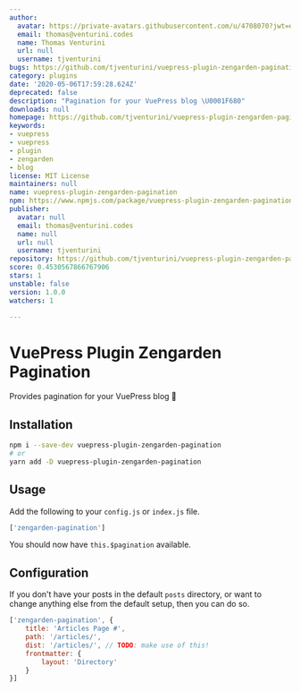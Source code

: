 ```yaml
---
author:
  avatar: https://private-avatars.githubusercontent.com/u/4708070?jwt=eyJhbGciOiJIUzI1NiIsInR5cCI6IkpXVCJ9.eyJpc3MiOiJnaXRodWIuY29tIiwiYXVkIjoicmF3LmdpdGh1YnVzZXJjb250ZW50LmNvbSIsImtleSI6ImtleTEiLCJleHAiOjE3MzQ2NTUxNDAsIm5iZiI6MTczNDY1Mzk0MCwicGF0aCI6Ii91LzQ3MDgwNzAifQ.woXwN_4Oj5F-FE4L_MjzZuskUFSYdwUhpZS_yiEYNLA&v=4
  email: thomas@venturini.codes
  name: Thomas Venturini
  url: null
  username: tjventurini
bugs: https://github.com/tjventurini/vuepress-plugin-zengarden-pagination/issues
category: plugins
date: '2020-05-06T17:59:28.624Z'
deprecated: false
description: "Pagination for your VuePress blog \U0001F680"
downloads: null
homepage: https://github.com/tjventurini/vuepress-plugin-zengarden-pagination#readme
keywords:
- vuepress
- vuepress
- plugin
- zengarden
- blog
license: MIT License
maintainers: null
name: vuepress-plugin-zengarden-pagination
npm: https://www.npmjs.com/package/vuepress-plugin-zengarden-pagination
publisher:
  avatar: null
  email: thomas@venturini.codes
  name: null
  url: null
  username: tjventurini
repository: https://github.com/tjventurini/vuepress-plugin-zengarden-pagination
score: 0.4530567866767906
stars: 1
unstable: false
version: 1.0.0
watchers: 1

---
```


# VuePress Plugin Zengarden Pagination

Provides pagination for your VuePress blog 🚀

## Installation

```bash
npm i --save-dev vuepress-plugin-zengarden-pagination
# or 
yarn add -D vuepress-plugin-zengarden-pagination
```

## Usage

Add the following to your `config.js` or `index.js` file.

```javascript
['zengarden-pagination']
```

You should now have `this.$pagination` available.

## Configuration

If you don't have your posts in the default `posts` directory, or want to change anything else from the default setup, then you can do so.

```javascript
['zengarden-pagination', {
    title: 'Articles Page #',
    path: '/articles/',
    dist: '/articles/', // TODO: make use of this!
    frontmatter: {
        layout: 'Directory'
    }
}]
```

